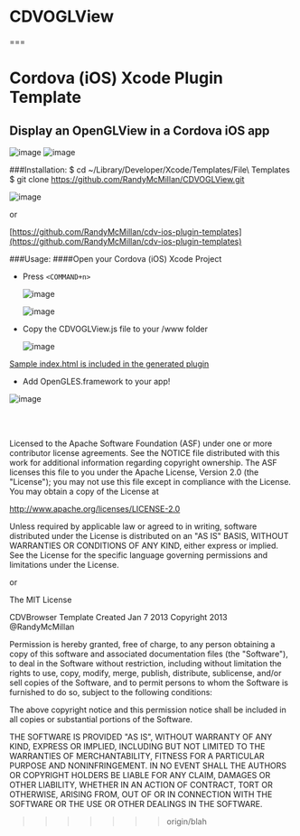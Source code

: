CDVOGLView
==========

===

Cordova (iOS) Xcode Plugin Template
==== 
Display an OpenGLView in a Cordova iOS app 
---
![image](https://raw.github.com/RandyMcMillan/CDVOGLView/master/ScreenShot6.png)
![image](https://raw.github.com/RandyMcMillan/CDVOGLView/master/ScreenShot5.png)



###Installation:
    $ cd ~/Library/Developer/Xcode/Templates/File\ Templates
    $ git clone https://github.com/RandyMcMillan/CDVOGLView.git

![image](https://raw.github.com/RandyMcMillan/CDVOGLView/master/ScreenShot.png)

or 

[https://github.com/RandyMcMillan/cdv-ios-plugin-templates](https://github.com/RandyMcMillan/cdv-ios-plugin-templates)    
    
###Usage:
####Open your Cordova (iOS) Xcode Project

* Press `<COMMAND+n>`    

    ![image](https://raw.github.com/RandyMcMillan/CDVOGLView/master/ScreenShot2.png)  


    ![image](https://raw.github.com/RandyMcMillan/CDVOGLView/master/ScreenShot3.png)  

* Copy the CDVOGLView.js file to your /www folder

    ![image](https://raw.github.com/RandyMcMillan/CDVOGLView/master/ScreenShot4.png)
    
[Sample index.html is included in the generated plugin](https://raw.github.com/RandyMcMillan/CDVOGLView/master/CDVOGLView.xctemplate/index.html)

* Add OpenGLES.framework to your app!

![image](https://raw.github.com/RandyMcMillan/CDVOGLView/master/ScreenShot7.png)


<br><br>

 Licensed to the Apache Software Foundation (ASF) under one
 or more contributor license agreements.  See the NOTICE file
 distributed with this work for additional information
 regarding copyright ownership.  The ASF licenses this file
 to you under the Apache License, Version 2.0 (the
 "License"); you may not use this file except in compliance
 with the License.  You may obtain a copy of the License at
 
 http://www.apache.org/licenses/LICENSE-2.0
 
 Unless required by applicable law or agreed to in writing,
 software distributed under the License is distributed on an
 "AS IS" BASIS, WITHOUT WARRANTIES OR CONDITIONS OF ANY
 KIND, either express or implied.  See the License for the
 specific language governing permissions and limitations
 under the License.
 
 
 or 
 
 
The MIT License


  CDVBrowser Template Created Jan 7 2013
  Copyright 2013 @RandyMcMillan

Permission is hereby granted, free of charge, to any person obtaining a copy of this software and associated documentation files (the "Software"), to deal in the Software without restriction, including without limitation the rights to use, copy, modify, merge, publish, distribute, sublicense, and/or sell copies of the Software, and to permit persons to whom the Software is furnished to do so, subject to the following conditions:

The above copyright notice and this permission notice shall be included in all copies or substantial portions of the Software.

THE SOFTWARE IS PROVIDED "AS IS", WITHOUT WARRANTY OF ANY KIND, EXPRESS OR IMPLIED, INCLUDING BUT NOT LIMITED TO THE WARRANTIES OF MERCHANTABILITY, FITNESS FOR A PARTICULAR PURPOSE AND NONINFRINGEMENT. IN NO EVENT SHALL THE AUTHORS OR COPYRIGHT HOLDERS BE LIABLE FOR ANY CLAIM, DAMAGES OR OTHER LIABILITY, WHETHER IN AN ACTION OF CONTRACT, TORT OR OTHERWISE, ARISING FROM, OUT OF OR IN CONNECTION WITH THE SOFTWARE OR THE USE OR OTHER DEALINGS IN THE SOFTWARE.
>>>>>>> origin/blah
